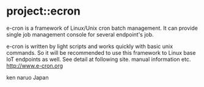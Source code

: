 project::ecron
==========================
e-cron is a framework of Linux/Unix cron batch management.
It can provide single job management console for several endpoint's job.

e-cron is written by light scripts and works quickly with basic unix commands.
So it will be recommended to use this framework to Linux base IoT endpoints as well.
See detail at following site. manual information etc.
<http://www.e-cron.org>

ken naruo
Japan  
